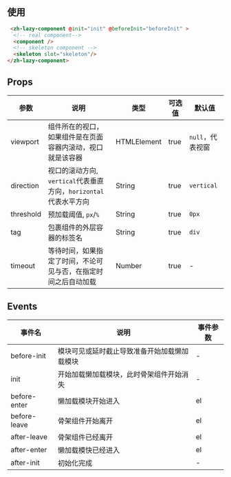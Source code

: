 ## 使用

```html
 <zh-lazy-component @init="init" @beforeInit="beforeInit" >
  <!-- real component-->
  <component />
  <!-- skeleton component -->
  <skeleton slot="skeleton"/>
</zh-lazy-component>
```

## Props

| 参数                    | 说明  | 类型 | 可选值 | 默认值 |
|-------------------------|-------|------|--------|--------|
| viewport | 组件所在的视口，如果组件是在页面容器内滚动，视口就是该容器 | HTMLElement | true      | `null`，代表视窗 |
| direction | 视口的滚动方向, `vertical`代表垂直方向，`horizontal`代表水平方向  | String | true      | `vertical` |
| threshold | 预加载阈值, `px`/`%`  | String | true      | `0px` |
| tag | 包裹组件的外层容器的标签名  | String | true  | `div` |
| timeout | 等待时间，如果指定了时间，不论可见与否，在指定时间之后自动加载  | Number | true    | - |

## Events

| 事件名                    | 说明  | 事件参数
|-------------------------|-------|------|
| before-init | 模块可见或延时截止导致准备开始加载懒加载模块 | - |
| init | 开始加载懒加载模块，此时骨架组件开始消失 | - |
| before-enter | 懒加载模块开始进入 | el |
| before-leave | 骨架组件开始离开 | el |
| after-leave | 骨架组件已经离开 | el |
| after-enter | 懒加载模快已经进入 | el |
| after-init | 初始化完成 | - | el |
